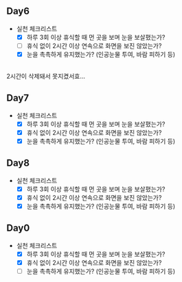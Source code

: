 ## Day6

- 실천 체크리스트
  - [x] 하루 3회 이상 휴식할 때 먼 곳을 보며 눈을 보살폈는가?
  - [ ] 휴식 없이 2시간 이상 연속으로 화면을 보진 않았는가?
  - [x] 눈을 촉촉하게 유지했는가? (인공눈물 투여, 바람 피하기 등)

<br />
2시간이 삭제돼서 못지켰서효...

## Day7

- 실천 체크리스트
  - [x] 하루 3회 이상 휴식할 때 먼 곳을 보며 눈을 보살폈는가?
  - [x] 휴식 없이 2시간 이상 연속으로 화면을 보진 않았는가?
  - [x] 눈을 촉촉하게 유지했는가? (인공눈물 투여, 바람 피하기 등)

## Day8

- 실천 체크리스트
  - [x] 하루 3회 이상 휴식할 때 먼 곳을 보며 눈을 보살폈는가?
  - [x] 휴식 없이 2시간 이상 연속으로 화면을 보진 않았는가?
  - [x] 눈을 촉촉하게 유지했는가? (인공눈물 투여, 바람 피하기 등)

## Day0

- 실천 체크리스트
  - [x] 하루 3회 이상 휴식할 때 먼 곳을 보며 눈을 보살폈는가?
  - [x] 휴식 없이 2시간 이상 연속으로 화면을 보진 않았는가?
  - [ ] 눈을 촉촉하게 유지했는가? (인공눈물 투여, 바람 피하기 등)
